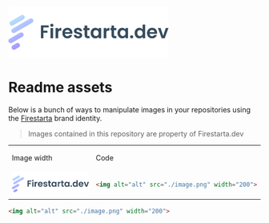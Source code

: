 <picture>
<source media="(prefers-color-scheme: dark)" srcset="./assets/logo-dark.png">
<img alt="Firestarta.dev" src="./assets/logo-light.png" width="320">
</picture>

# Readme assets

Below is a bunch of ways to manipulate images in your repositories using the [Firestarta](https://firestarta.dev) brand identity.
> Images contained in this repository are property of Firestarta.dev

<table>
<tr>
<td align="left">

Image width
</td>
<td align="left">

Code
</tr>
</tr>
<tr>
<td>
<picture>
<source media="(prefers-color-scheme: dark)" srcset="./assets/logo-dark.png">
<img alt="Firestarta.dev" src="./assets/logo-light.png" width="200">
</picture>
</td>
<td>

```html
<img alt="alt" src="./image.png" width="200">
```
</td>
</tr>
</table>

```html
<img alt="alt" src="./image.png" width="200">
```
